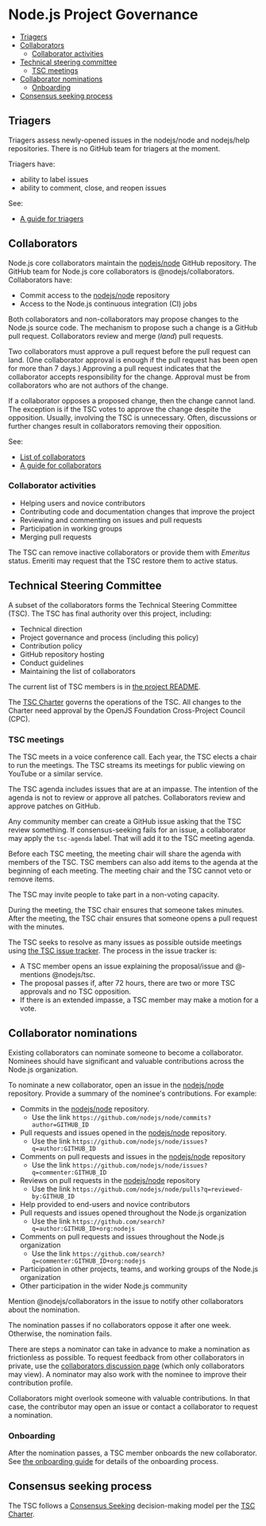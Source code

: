 # Node.js Project Governance

<!-- TOC -->

* [Triagers](#triagers)
* [Collaborators](#collaborators)
  * [Collaborator activities](#collaborator-activities)
* [Technical steering committee](#technical-steering-committee)
  * [TSC meetings](#tsc-meetings)
* [Collaborator nominations](#collaborator-nominations)
  * [Onboarding](#onboarding)
* [Consensus seeking process](#consensus-seeking-process)

<!-- /TOC -->

## Triagers

Triagers assess newly-opened issues in the nodejs/node and nodejs/help
repositories. There is no GitHub team for triagers at the moment.

Triagers have:
* ability to label issues
* ability to comment, close, and reopen issues

See:

* [A guide for triagers](./doc/guides/contributing/issues.md#triaging-a-bug-report)

## Collaborators

Node.js core collaborators maintain the [nodejs/node][] GitHub repository.
The GitHub team for Node.js core collaborators is @nodejs/collaborators.
Collaborators have:

* Commit access to the [nodejs/node][] repository
* Access to the Node.js continuous integration (CI) jobs

Both collaborators and non-collaborators may propose changes to the Node.js
source code. The mechanism to propose such a change is a GitHub pull request.
Collaborators review and merge (_land_) pull requests.

Two collaborators must approve a pull request before the pull request can land.
(One collaborator approval is enough if the pull request has been open for more
than 7 days.) Approving a pull request indicates that the collaborator accepts
responsibility for the change. Approval must be from collaborators who are not
authors of the change.

If a collaborator opposes a proposed change, then the change cannot land. The
exception is if the TSC votes to approve the change despite the opposition.
Usually, involving the TSC is unnecessary. Often, discussions or further changes
result in collaborators removing their opposition.

See:

* [List of collaborators](./README.md#current-project-team-members)
* [A guide for collaborators](./doc/guides/collaborator-guide.md)

### Collaborator activities

* Helping users and novice contributors
* Contributing code and documentation changes that improve the project
* Reviewing and commenting on issues and pull requests
* Participation in working groups
* Merging pull requests

The TSC can remove inactive collaborators or provide them with _Emeritus_
status. Emeriti may request that the TSC restore them to active status.

## Technical Steering Committee

A subset of the collaborators forms the Technical Steering Committee (TSC).
The TSC has final authority over this project, including:

* Technical direction
* Project governance and process (including this policy)
* Contribution policy
* GitHub repository hosting
* Conduct guidelines
* Maintaining the list of collaborators

The current list of TSC members is in
[the project README](./README.md#current-project-team-members).

The [TSC Charter][] governs the operations of the TSC. All changes to the
Charter need approval by the OpenJS Foundation Cross-Project Council (CPC).

### TSC meetings

The TSC meets in a voice conference call. Each year, the TSC elects a chair to
run the meetings. The TSC streams its meetings for public viewing on YouTube or
a similar service.

The TSC agenda includes issues that are at an impasse. The intention of the
agenda is not to review or approve all patches. Collaborators review and approve
patches on GitHub.

Any community member can create a GitHub issue asking that the TSC review
something. If consensus-seeking fails for an issue, a collaborator may apply the
`tsc-agenda` label. That will add it to the TSC meeting agenda.

Before each TSC meeting, the meeting chair will share the agenda with members of
the TSC. TSC members can also add items to the agenda at the beginning of each
meeting. The meeting chair and the TSC cannot veto or remove items.

The TSC may invite people to take part in a non-voting capacity.

During the meeting, the TSC chair ensures that someone takes minutes. After the
meeting, the TSC chair ensures that someone opens a pull request with the
minutes.

The TSC seeks to resolve as many issues as possible outside meetings using
[the TSC issue tracker](https://github.com/nodejs/TSC/issues). The process in
the issue tracker is:

* A TSC member opens an issue explaining the proposal/issue and @-mentions
  @nodejs/tsc.
* The proposal passes if, after 72 hours, there are two or more TSC approvals
  and no TSC opposition.
* If there is an extended impasse, a TSC member may make a motion for a vote.

## Collaborator nominations

Existing collaborators can nominate someone to become a collaborator. Nominees
should have significant and valuable contributions across the Node.js
organization.

To nominate a new collaborator, open an issue in the [nodejs/node][] repository.
Provide a summary of the nominee's contributions. For example:

* Commits in the [nodejs/node][] repository.
  * Use the link `https://github.com/nodejs/node/commits?author=GITHUB_ID`
* Pull requests and issues opened in the [nodejs/node][] repository.
  * Use the link `https://github.com/nodejs/node/issues?q=author:GITHUB_ID`
* Comments on pull requests and issues in the [nodejs/node][] repository
  * Use the link `https://github.com/nodejs/node/issues?q=commenter:GITHUB_ID`
* Reviews on pull requests in the [nodejs/node][] repository
  * Use the link `https://github.com/nodejs/node/pulls?q=reviewed-by:GITHUB_ID`
* Help provided to end-users and novice contributors
* Pull requests and issues opened throughout the Node.js organization
  * Use the link  `https://github.com/search?q=author:GITHUB_ID+org:nodejs`
* Comments on pull requests and issues throughout the Node.js organization
  * Use the link `https://github.com/search?q=commenter:GITHUB_ID+org:nodejs`
* Participation in other projects, teams, and working groups of the Node.js
  organization
* Other participation in the wider Node.js community

Mention @nodejs/collaborators in the issue to notify other collaborators about
the nomination.

The nomination passes if no collaborators oppose it after one week. Otherwise,
the nomination fails.

There are steps a nominator can take in advance to make a nomination as
frictionless as possible. To request feedback from other collaborators in
 private, use the [collaborators discussion page][]
 (which only collaborators may view). A nominator may also work with the
nominee to improve their contribution profile.

Collaborators might overlook someone with valuable contributions. In that case,
the contributor may open an issue or contact a collaborator to request a
nomination.

### Onboarding

After the nomination passes, a TSC member onboards the new collaborator. See
[the onboarding guide](./onboarding.md) for details of the onboarding
process.

## Consensus seeking process

The TSC follows a [Consensus Seeking][] decision-making model per the
[TSC Charter][].

[Consensus Seeking]: https://en.wikipedia.org/wiki/Consensus-seeking_decision-making
[TSC Charter]: https://github.com/nodejs/TSC/blob/HEAD/TSC-Charter.md
[collaborators discussion page]: https://github.com/orgs/nodejs/teams/collaborators/discussions
[nodejs/node]: https://github.com/nodejs/node
